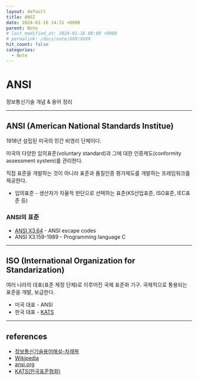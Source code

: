 ```yaml
---
layout: default
title: ANSI
date: 2024-01-16 14:31 +0900
parent: Note
# last_modified_at: 2024-01-16 00:00 +0900
# permalink: /docs/note/XXX/XXXX
hit_count: false
categories:
  - Note
---
```


# ANSI

정보통신기술 개념 & 용어 정리

<hr>

## ANSI (American National Standards Institue)

1918년 설립된 미국의 민간 비영리 단체이다.        

미국의 다양한 임의표준(voluntary standard)과 그에 대한 인증제도(conformity assessment system)를 관리한다.

직접 표준을 개발하는 것이 아니라 표준과 품질인증 평가제도를 개발하는 프레임워크를 제공한다.

* 임의표준 - 생산자가 자율적 판단으로 선택하는 표준(KS산업표준, ISO표준, IEC표준 등)

### ANSI의 표준

* [ANSI X3.64]() - ANSI escape codes
* ANSI X3.159-1989 - Programming language C

<hr>

## ISO (International Organization for Standarization)

여러 나라의 대표(표준 제정 단체)로 이루어진 국제 표준화 기구. 국제적으로 통용되는 표준을 개발, 보급한다.

* 미국 대표 - ANSI
* 한국 대표 - [KATS](https://www.kats.go.kr/main.do)

<hr>

## references

* [정보통신기술용어해설-차재복](http://www.ktword.co.kr/test/view/view.php?nav=2&no=243&sh=ansi)
* [Wikipedia](https://en.wikipedia.org/wiki/ANSI_C)
* [ansi.org](https://www.ansi.org/about/introduction)
* [KATS(한국표준협회)](https://www.ksa.or.kr/ksa_kr/839/subview.do)
